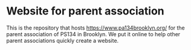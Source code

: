 # Website for parent association

This is the repository that hosts https://www.pa134brooklyn.org/ for the parent association
of PS134 in Brooklyn. We put it online to help other parent associations quickly create a
website.

